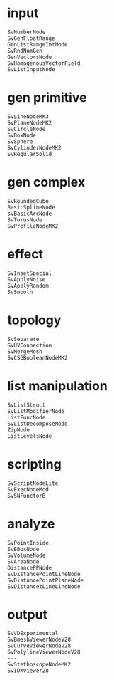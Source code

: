 # input

    SvNumberNode
    SvGenFloatRange
    GenListRangeIntNode
    SvRndNumGen
    GenVectorsNode
    SvHomogenousVectorField
    SvListInputNode

# gen primitive

    SvLineNodeMK3
    SvPlaneNodeMK2
    SvCircleNode
    SvBoxNode
    SvSphere
    SvCylinderNodeMK2
    SvRegularSolid

# gen complex

    SvRoundedCube
    BasicSplineNode
    svBasicArcNode
    SvTorusNode
    SvProfileNodeMK2

# effect

    SvInsetSpecial
    SvApplyNoise
    SvApplyRandom
    SvSmooth

# topology

    SvSeparate
    SvUVConnection
    SvMergeMesh
    SvCSGBooleanNodeMK2

# list manipulation

    SvListStruct
    SvListModifierNode
    ListFuncNode
    SvListDecomposeNode
    ZipNode
    ListLevelsNode
   
# scripting

    SvScriptNodeLite
    SvExecNodeMod
    SvSNFunctorB

# analyze

    SvPointInside
    SvBBoxNode
    SvVolumeNode
    SvAreaNode
    DistancePPNode
    SvDistancePointLineNode
    SvDistancePointPlaneNode
    SvDistancetLineLineNode

# output

    SvVDExperimental
    SvBmeshViewerNodeV28
    SvCurveViewerNodeV28
    SvPolylineViewerNodeV28
    ---
    SvStethoscopeNodeMK2
    SvIDXViewer28


